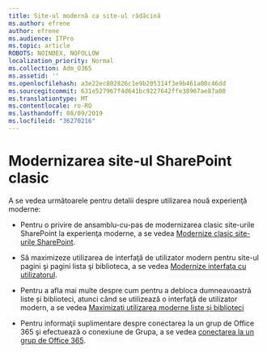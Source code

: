 ```yaml
---
title: Site-ul modernă ca site-ul rădăcină
ms.author: efrene
author: efrene
ms.audience: ITPro
ms.topic: article
ROBOTS: NOINDEX, NOFOLLOW
localization_priority: Normal
ms.collection: Adm_O365
ms.assetid: ''
ms.openlocfilehash: a3e22ec802826c1e9b205314f3e9b461a00c46dd
ms.sourcegitcommit: 631e527967f4d641bc9227642ffe38967ae87a00
ms.translationtype: MT
ms.contentlocale: ro-RO
ms.lasthandoff: 08/09/2019
ms.locfileid: "36270216"
---
```

# <a name="modernize-your-classic-sharepoint-site"></a>Modernizarea site-ul SharePoint clasic

A se vedea următoarele pentru detalii despre utilizarea nouă experienţă moderne:

- Pentru o privire de ansamblu-cu-pas de modernizarea clasic site-urile SharePoint la experienţa moderne, a se vedea [Modernize clasic site-urile SharePoint](https://docs.microsoft.com/sharepoint/dev/transform/modernize-classic-sites).

- Să maximizeze utilizarea de interfaţă de utilizator modern pentru site-ul pagini şi pagini lista şi biblioteca, a se vedea [Modernize interfaţa cu utilizatorul](https://docs.microsoft.com/sharepoint/dev/transform/modernize-userinterface). 

- Pentru a afla mai multe despre cum pentru a debloca dumneavoastră liste și biblioteci, atunci când se utilizează o interfaţă de utilizator modern, a se vedea [Maximizaţi utilizarea moderne liste și biblioteci](https://docs.microsoft.com/sharepoint/dev/transform/modernize-userinterface-lists-and-libraries)

- Pentru informaţii suplimentare despre conectarea la un grup de Office 365 şi efectuează o conexiune de Grupa, a se vedea [conectarea la un grup de Office 365](https://docs.microsoft.com/sharepoint/dev/transform/modernize-connect-to-office365-group).
